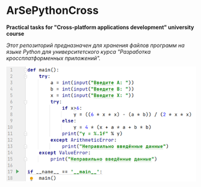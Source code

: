 # ArSePythonCross
**Practical tasks for "Cross-platform applications development" university course**

_Этот репозиторий предназначен для хранения файлов программ на языке Python для университетского курса "Разработка кроссплатформенных приложений"._

![Screenshot](Screenshot.png)
